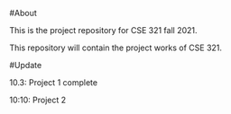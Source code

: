 #About

This is the project repository for CSE 321 fall 2021.

This repository will contain the project works of CSE 321.

#Update

10.3: Project 1 complete

10:10: Project 2
